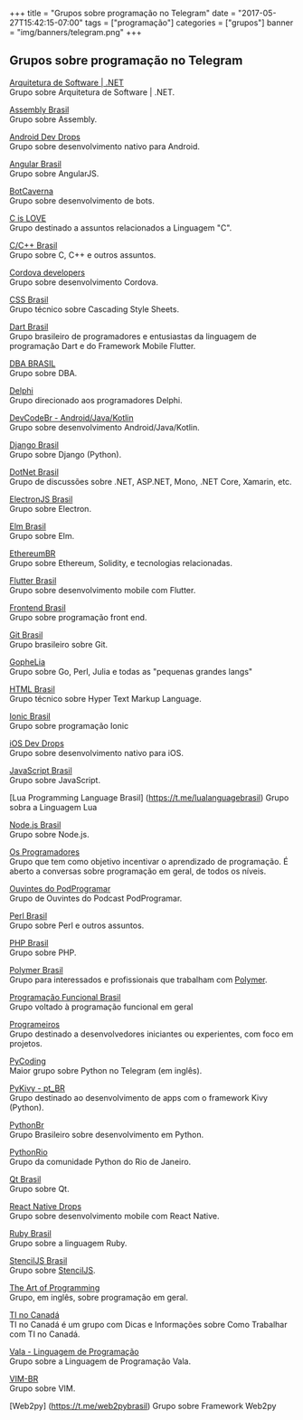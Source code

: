 +++
title = "Grupos sobre programação no Telegram"
date = "2017-05-27T15:42:15-07:00"
tags = ["programação"]
categories = ["grupos"]
banner = "img/banners/telegram.png"
+++

## Grupos sobre programação no Telegram

[Arquitetura de Software | .NET](https://t.me/arquiteturadotnet)  
Grupo sobre Arquitetura de Software | .NET.

[Assembly Brasil](https://t.me/assemblybr)  
Grupo sobre Assembly.

[Android Dev Drops](https://t.me/android_drops)  
Grupo sobre desenvolvimento nativo para Android.

[Angular Brasil](https://t.me/angularJSBrasil)  
Grupo sobre AngularJS.

[BotCaverna](https://t.me/joinchat/AAAAAENNXyU9OWfSTzD8DQ)  
Grupo sobre desenvolvimento de bots.

[C is LOVE](https://t.me/c_user)  
Grupo destinado a assuntos relacionados a Linguagem "C".

[C/C++ Brasil](https://t.me/ccppbrasil)  
Grupo sobre C, C++ e outros assuntos.

[Cordova developers](https://t.me/devcordova)  
Grupo sobre desenvolvimento Cordova.

[CSS Brasil](https://t.me/cssbr)  
Grupo técnico sobre Cascading Style Sheets.

[Dart Brasil](https://t.me/dartbrasil)  
Grupo brasileiro de programadores e entusiastas da linguagem de programação Dart e do Framework Mobile Flutter.

[DBA BRASIL](https://t.me/DbaBrasil)  
Grupo sobre DBA.

[Delphi](https://t.me/joinchat/DtwgRkCKYHU30rzuoJpPrg)  
Grupo direcionado aos programadores Delphi.

[DevCodeBr - Android/Java/Kotlin](https://t.me/devcodebr_android)  
Grupo sobre desenvolvimento Android/Java/Kotlin.

[Django Brasil](https://t.me/djangobrasil)  
Grupo sobre Django (Python).

[DotNet Brasil](https://t.me/dotnetbr)  
Grupo de discussões sobre .NET, ASP.NET, Mono, .NET Core, Xamarin, etc.

[ElectronJS Brasil](https://t.me/electronJs_BR)  
Grupo sobre Electron.

[Elm Brasil](https://t.me/elmbrasil)  
Grupo sobre Elm.

[EthereumBR](https://t.me/etherbr)  
Grupo sobre Ethereum, Solidity, e tecnologias relacionadas.

[Flutter Brasil](https://t.me/flutterbr)  
Grupo sobre desenvolvimento mobile com Flutter.

[Frontend Brasil](https://t.me/frontendbrasil)  
Grupo sobre programação front end.

[Git Brasil](https://t.me/GitBrasil)  
Grupo brasileiro sobre Git.

[GopheLia](https://t.me/gopheliacoding)  
Grupo sobre Go, Perl, Julia e todas as "pequenas grandes langs"

[HTML Brasil](https://t.me/htmlbr)  
Grupo técnico sobre Hyper Text Markup Language.

[Ionic Brasil](https://t.me/ionicbrasil)  
Grupo sobre programação Ionic

[iOS Dev Drops](https://t.me/iosdrops)  
Grupo sobre desenvolvimento nativo para iOS.

[JavaScript Brasil](https://t.me/javascriptbrasil)  
Grupo sobre JavaScript.

[Lua Programming Language Brasil] (https://t.me/lualanguagebrasil)
Grupo sobra a Linguagem Lua

[Node.js Brasil](https://t.me/NodejsBR)  
Grupo sobre Node.js.

[Os Programadores](https://t.me/osprogramadores)  
Grupo que tem como objetivo incentivar o aprendizado de programação. É aberto a conversas sobre programação em geral, de todos os níveis.

[Ouvintes do PodProgramar](https://t.me/PodProgramar)  
Grupo de Ouvintes do Podcast PodProgramar.

[Perl Brasil](https://t.me/perlbrasil)  
Grupo sobre Perl e outros assuntos.

[PHP Brasil](https://t.me/phpbrasil)  
Grupo sobre PHP.

[Polymer Brasil](https://t.me/polymerbr)  
Grupo para interessados e profissionais que trabalham com [Polymer](https://www.polymer-project.org/).

[Programação Funcional Brasil](https://t.me/programacaofuncionalbrasil)  
Grupo voltado à programação funcional em geral

[Programeiros](https://t.me/joinchat/CxaN0D-xLVriZgVzWBM2Fw)  
Grupo destinado a desenvolvedores iniciantes ou experientes, com foco em projetos.

[PyCoding](https://t.me/pyCoding)  
Maior grupo sobre Python no Telegram (em inglês).

[PyKivy - pt_BR](https://t.me/pykivy)  
Grupo destinado ao desenvolvimento de apps com o framework Kivy (Python).

[PythonBr](https://t.me/pythonbr)  
Grupo Brasileiro sobre desenvolvimento em Python.

[PythonRio](https://t.me/PythonRio)  
Grupo da comunidade Python do Rio de Janeiro.

[Qt Brasil](https://t.me/qtbrasil)  
Grupo sobre Qt.

[React Native Drops](https://t.me/reactnativedrops)  
Grupo sobre desenvolvimento mobile com React Native.

[Ruby Brasil](https://t.me/rubybrasil)  
Grupo sobre a linguagem Ruby.

[StencilJS Brasil](https://t.me/stenciljsbrasil)  
Grupo sobre [StencilJS](https://stenciljs.com/).

[The Art of Programming](https://t.me/theprogrammingartgroup)  
Grupo, em inglês, sobre programação em geral.

[TI no Canadá](https://t.me/tinocanada)  
TI no Canadá é um grupo com Dicas e Informações sobre Como Trabalhar com TI no Canadá.

[Vala - Linguagem de Programação](https://t.me/Vala_BR)  
Grupo sobre a Linguagem de Programação Vala.

[VIM-BR](https://t.me/vimbr)  
Grupo sobre VIM.

[Web2py] (https://t.me/web2pybrasil)
Grupo sobre Framework Web2py